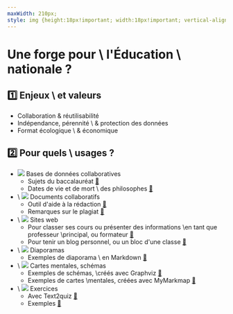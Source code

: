 ```yaml
---
maxWidth: 210px;
style: img {height:18px!important; width:18px!important; vertical-align:top; margin-right:0.3em; display:inline-block!important} .hide {background-color:white} g[data-depth~="6"] {font-size:0.85em}
---
```


# Une forge pour \\ l'Éducation \\ nationale ?

## :one: Enjeux \\ et valeurs

- Collaboration & réutilisabilité
- Indépendance, pérennité \\ & protection des données
- Format écologique \\ & économique

##  :two: Pour quels \\ usages ?

- ![](https://www.svgrepo.com/show/22204/database.svg) Bases de données collaboratives <!--fold-->
	- Sujets du baccalauréat [:link:](https://github.com/eyssette/sujets-philosophie-bac/tree/main/data)
	- Dates de vie et de mort \\ des philosophes [:link:](https://github.com/eyssette/frise-philo/tree/main/data)
- \\ ![](https://www.svgrepo.com/show/213075/document-files-and-folders.svg) Documents collaboratifs <!--fold-->
	- Outil d'aide à la rédaction [:link:](https://github.com/eyssette/ressources-generales-enseignement-philosophie/blob/master/outil-aide-ecriture-philosophie.md)
	- Remarques sur le plagiat [:link:](https://github.com/eyssette/ressources-generales-enseignement-philosophie/blob/master/remarques-sur-le-plagiat.md)
- \\ ![](https://www.svgrepo.com/show/131944/website-window.svg) Sites web <!--fold-->
	- Pour classer ses cours ou présenter des informations \\en tant que professeur \\principal, ou formateur [:link:](https://github.com/eyssette/cours)
	- Pour tenir un blog personnel, ou un bloc d'une classe [:link:](https://eyssette.github.io/in-a-nutshell/)
- \\ ![](https://www.svgrepo.com/show/154143/photo-slideshow.svg) Diaporamas <!--fold-->
	- Exemples de diaporama \\ en Markdown [:link:](https://github.com/eyssette/marp-slides/tree/master/slides)
- \\ ![](https://www.svgrepo.com/show/42092/scheme.svg)  Cartes mentales,  schémas <!--fold-->
	- Exemples de schémas, \\créés avec Graphviz [:link:](https://github.com/eyssette/graphviz-examples)
	- Exemples de cartes \\mentales, créées avec MyMarkmap [:link:](https://github.com/eyssette/mindmap)
- \\ ![](https://www.svgrepo.com/show/145572/dumbbell-exercise.svg) Exercices <!--fold-->
	- Avec Text2quiz [:link:](http://text2quiz.vercel.app/)
	- Exemples [:link:](https://github.com/eyssette/quiz)